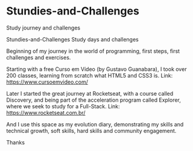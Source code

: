# Stundies-and-Challenges
 Study journey and challenges

Stundies-and-Challenges
Study days and challenges

Beginning of my journey in the world of programming, first steps, first challenges and exercises.

Starting with a free Curso em Vídeo (by Gustavo Guanabara), I took over 200 classes, learning from scratch what HTML5 and CSS3 is. Link: https://www.cursoemvideo.com/

Later I started the great journey at Rocketseat, with a course called Discovery, and being part of the acceleration program called Explorer, where we seek to study for a Full-Stack. Link: https://www.rocketseat.com.br/

And I use this space as my evolution diary, demonstrating my skills and technical growth, soft skills, hard skills and community engagement.

Thanks
